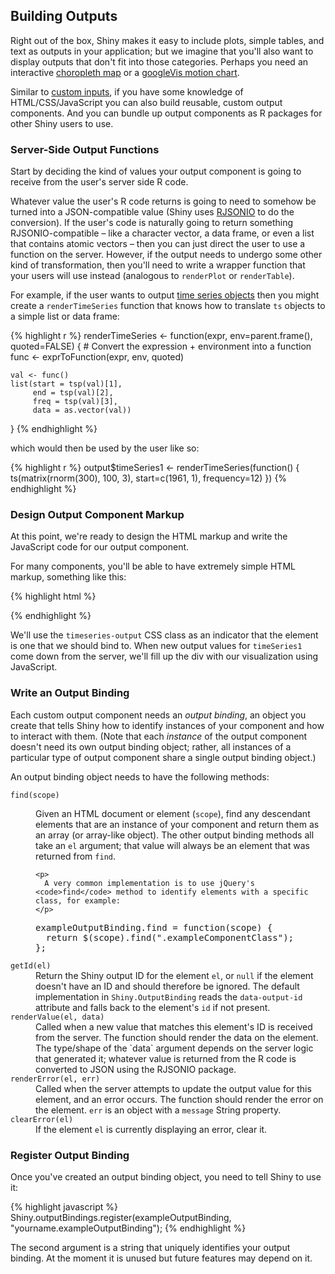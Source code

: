 ## Building Outputs

Right out of the box, Shiny makes it easy to include plots, simple tables, and text as outputs in your application; but we imagine that you'll also want to display outputs that don't fit into those categories. Perhaps you need an interactive [choropleth map](http://en.wikipedia.org/wiki/Choropleth_map) or a [googleVis motion chart](http://code.google.com/p/google-motion-charts-with-r/).

Similar to <a href="#building-inputs">custom inputs</a>, if you have some knowledge of HTML/CSS/JavaScript you can also build reusable, custom output components. And you can bundle up output components as R packages for other Shiny users to use.

### Server-Side Output Functions

Start by deciding the kind of values your output component is going to receive from the user's server side R code.

Whatever value the user's R code returns is going to need to somehow be turned into a JSON-compatible value (Shiny uses [RJSONIO](http://cran.r-project.org/web/packages/RJSONIO/index.html) to do the conversion). If the user's code is naturally going to return something RJSONIO-compatible&nbsp;&ndash; like a character vector, a data frame, or even a list that contains atomic vectors&nbsp;&ndash; then you can just direct the user to use a function on the server. However, if the output needs to undergo some other kind of transformation, then you'll need to write a wrapper function that your users will use instead (analogous to `renderPlot` or `renderTable`).

For example, if the user wants to output [time series objects](http://stat.ethz.ch/R-manual/R-patched/library/stats/html/ts.html) then you might create a `renderTimeSeries` function that knows how to translate `ts` objects to a simple list or data frame:


{% highlight r %}
renderTimeSeries <- function(expr, env=parent.frame(), quoted=FALSE) {
    # Convert the expression + environment into a function
    func <- exprToFunction(expr, env, quoted)

    val <- func()
    list(start = tsp(val)[1],
         end = tsp(val)[2],
         freq = tsp(val)[3],
         data = as.vector(val))
}
{% endhighlight %}

which would then be used by the user like so:

{% highlight r %}
output$timeSeries1 <- renderTimeSeries(function() {
    ts(matrix(rnorm(300), 100, 3), start=c(1961, 1), frequency=12)
})
{% endhighlight %}

### Design Output Component Markup

At this point, we're ready to design the HTML markup and write the JavaScript code for our output component.

For many components, you'll be able to have extremely simple HTML markup, something like this:

{% highlight html %}
<div id="timeSeries1" class="timeseries-output"></div>
{% endhighlight %}

We'll use the `timeseries-output` CSS class as an indicator that the element is one that we should bind to. When new output values for `timeSeries1` come down from the server, we'll fill up the div with our visualization using JavaScript.

### Write an Output Binding

Each custom output component needs an *output binding*, an object you create that tells Shiny how to identify instances of your component and how to interact with them. (Note that each *instance* of the output component doesn't need its own output binding object; rather, all instances of a particular type of output component share a single output binding object.)

An output binding object needs to have the following methods:

<dl>
  <dt>
    <code>find(scope)</code>
  </dt>
  <dd>
    <p>
      Given an HTML document or element (<code>scope</code>), find any descendant elements that are an instance of your component and return them as an array (or array-like object). The other output binding methods all take an <code>el</code> argument; that value will always be an element that was returned from <code>find</code>.
    </p>

    <p>
      A very common implementation is to use jQuery's <code>find</code> method to identify elements with a specific class, for example:
    </p>
<pre>exampleOutputBinding.find = function(scope) {
  return $(scope).find(".exampleComponentClass");
};</pre>
  </dd>
  <dt>
    <code>getId(el)</code>
  </dt>
  <dd>
    Return the Shiny output ID for the element <code>el</code>, or <code>null</code> if the element doesn't have an ID and should therefore be ignored. The default implementation in <code>Shiny.OutputBinding</code> reads the <code>data-output-id</code> attribute and falls back to the element's <code>id</code> if not present.
  </dd>
  <dt>
    <code>renderValue(el, data)</code>
  </dt>
  <dd>
    Called when a new value that matches this element's ID is received from the server. The function should render the data on the element. The type/shape of the `data` argument depends on the server logic that generated it; whatever value is returned from the R code is converted to JSON using the RJSONIO package.
  </dd>
  <dt>
    <code>renderError(el, err)</code>
  </dt>
  <dd>
    Called when the server attempts to update the output value for this element, and an error occurs. The function should render the error on the element. <code>err</code> is an object with a <code>message</code> String property.
  </dd>
  <dt>
    <code>clearError(el)</code>
  </dt>
  <dd>
    If the element <code>el</code> is currently displaying an error, clear it.
  </dd>
</dl>

### Register Output Binding

Once you've created an output binding object, you need to tell Shiny to use it:

{% highlight javascript %}
Shiny.outputBindings.register(exampleOutputBinding, "yourname.exampleOutputBinding");
{% endhighlight %}


The second argument is a string that uniquely identifies your output binding. At the moment it is unused but future features may depend on it.
